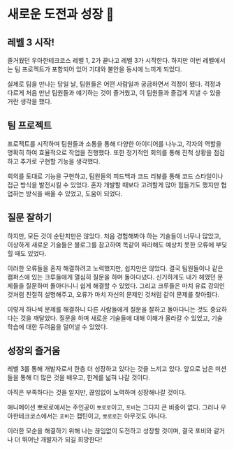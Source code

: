 # 새로운 도전과 성장 🌱

## 레벨 3 시작!
즐거웠던 우아한테크코스 레벨 1, 2가 끝나고 레벨 3가 시작한다.
하지만 이번 레벨에서는 팀 프로젝트가 포함되어 있어 기대와 불안을 동시에 느끼게 되었다.

실제로 팀을 만나는 당일 날, 팀원들은 어떤 사람일까 궁금하면서 걱정이 됐다.
걱정과 다르게 처음 만난 팀원들과 얘기하는 것이 즐거웠고, 이 팀원들과 즐겁게 지낼 수 있을 거란 생각을 했다.

## 팀 프로젝트
프로젝트를 시작하며 팀원들과 소통을 통해 다양한 아이디어를 나누고, 각자의 역할을 명확히 하여 효율적으로 작업을 진행했다.
또한 정기적인 회의를 통해 진척 상황을 점검하고 추가로 구현할 기능을 생각했다.

회의를 토대로 기능을 구현하고, 팀원들의 피드백과 코드 리뷰를 통해 코드 스타일이나 접근 방식을 발전시킬 수 있었다.
혼자 개발할 때보다 고려할게 많아 힘들기도 했지만 협업하는 방식을 배울 수 있었고, 도움이 되었다.  

## 질문 잘하기
하지만, 모든 것이 순탄치만은 않았다. 
처음 경험해봐야 하는 기술들이 너무나 많았고, 이상하게 새로운 기술들은 블로그를 참고하여 똑같이 따라해도 예상치 못한 오류에 부딪힐 때도 있었다.

이러한 오류들을 혼자 해결하려고 노력했지만, 쉽지만은 않았다.
결국 팀원들이나 같은 캠퍼스에 있는 크루들에게 열심히 질문을 하며 돌아다녔다.
신기하게도 내가 헤맸던 문제들을 질문하며 돌아다니니 쉽게 해결할 수 있었다.
그리고 크루들은 마치 유료 강의인 것처럼 친절히 설명해주고, 오류가 마치 자신의 문제인 것처럼 같이 문제를 찾아줬다.

이렇게 하나씩 문제를 해결하니 다른 사람들에게 질문을 잘하고 돌아다니는 것도 중요하다는 것을 깨달았다.
질문을 하며 새로운 기술들에 대해 이해가 올라갈 수 있었고, 기술 학습에 대한 두려움을 덜어낼 수 있었다.

## 성장의 즐거움
레벨 3를 통해 개발자로서 한층 더 성장하고 있다는 것을 느끼고 있다.
앞으로 남은 미션들을 통해 더 많은 것을 배우고, 한계를 넓혀 나갈 것이다.

아직은 부족하다는 것을 알지만, 끊임없이 노력하며 성장해나갈 것이다.

애니메이션 뽀로로에서는 주인공이 `뽀로로`이고, `포비`는 그다지 큰 비중이 없다.
그러나 우아한테크코스에서는 `포비`는 캡틴이고, `뽀로로`는 아무것도 아니다.

이러한 모순을 해결하기 위해 나는 끊임없이 도전하고 성장할 것이며, 결국 포비와 같거나 더 뛰어난 개발자가 되길 희망한다!
